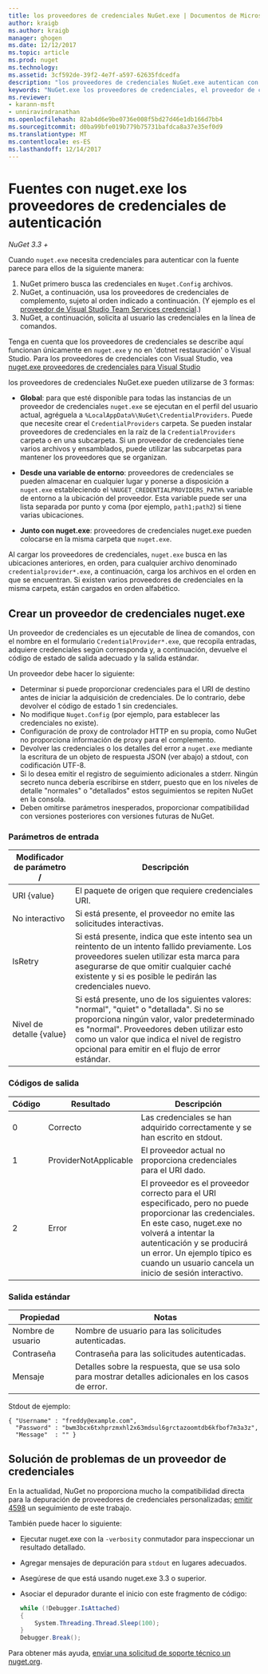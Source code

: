 ```yaml
---
title: los proveedores de credenciales NuGet.exe | Documentos de Microsoft
author: kraigb
ms.author: kraigb
manager: ghogen
ms.date: 12/12/2017
ms.topic: article
ms.prod: nuget
ms.technology: 
ms.assetid: 3cf592de-39f2-4e7f-a597-62635fdcedfa
description: "los proveedores de credenciales NuGet.exe autentican con una fuente de distribución y se implementan como archivos ejecutables de línea de comandos que siguen las convenciones específicas."
keywords: "NuGet.exe los proveedores de credenciales, el proveedor de credenciales API, autenticarse con la fuente, autenticarse con la Galería"
ms.reviewer:
- karann-msft
- unniravindranathan
ms.openlocfilehash: 82ab4d6e9be0736e008f5bd27d46e1db166d7bb4
ms.sourcegitcommit: d0ba99bfe019b779b75731bafdca8a37e35ef0d9
ms.translationtype: MT
ms.contentlocale: es-ES
ms.lasthandoff: 12/14/2017
---
```

# <a name="authenticating-feeds-with-nugetexe-credential-providers"></a>Fuentes con nuget.exe los proveedores de credenciales de autenticación

*NuGet 3.3 +*

Cuando `nuget.exe` necesita credenciales para autenticar con la fuente parece para ellos de la siguiente manera:

1. NuGet primero busca las credenciales en `Nuget.Config` archivos.
1. NuGet, a continuación, usa los proveedores de credenciales de complemento, sujeto al orden indicado a continuación. (Y ejemplo es el [proveedor de Visual Studio Team Services credencial](https://www.visualstudio.com/docs/package/get-started/nuget/auth#vsts-credential-provider).)
1. NuGet, a continuación, solicita al usuario las credenciales en la línea de comandos.

Tenga en cuenta que los proveedores de credenciales se describe aquí funcionan únicamente en `nuget.exe` y no en 'dotnet restauración' o Visual Studio. Para los proveedores de credenciales con Visual Studio, vea [nuget.exe proveedores de credenciales para Visual Studio](nuget-credential-providers-for-visual-studio.md)

los proveedores de credenciales NuGet.exe pueden utilizarse de 3 formas:

- **Global**: para que esté disponible para todas las instancias de un proveedor de credenciales `nuget.exe` se ejecutan en el perfil del usuario actual, agréguela a `%LocalAppData%\NuGet\CredentialProviders`. Puede que necesite crear el `CredentialProviders` carpeta. Se pueden instalar proveedores de credenciales en la raíz de la `CredentialProviders` carpeta o en una subcarpeta. Si un proveedor de credenciales tiene varios archivos y ensamblados, puede utilizar las subcarpetas para mantener los proveedores que se organizan.

- **Desde una variable de entorno**: proveedores de credenciales se pueden almacenar en cualquier lugar y ponerse a disposición a `nuget.exe` estableciendo el `%NUGET_CREDENTIALPROVIDERS_PATH%` variable de entorno a la ubicación del proveedor. Esta variable puede ser una lista separada por punto y coma (por ejemplo, `path1;path2`) si tiene varias ubicaciones.

- **Junto con nuget.exe**: proveedores de credenciales nuget.exe pueden colocarse en la misma carpeta que `nuget.exe`.

Al cargar los proveedores de credenciales, `nuget.exe` busca en las ubicaciones anteriores, en orden, para cualquier archivo denominado `credentialprovider*.exe`, a continuación, carga los archivos en el orden en que se encuentran. Si existen varios proveedores de credenciales en la misma carpeta, están cargados en orden alfabético.

## <a name="creating-a-nugetexe-credential-provider"></a>Crear un proveedor de credenciales nuget.exe

Un proveedor de credenciales es un ejecutable de línea de comandos, con el nombre en el formulario `CredentialProvider*.exe`, que recopila entradas, adquiere credenciales según corresponda y, a continuación, devuelve el código de estado de salida adecuado y la salida estándar.

Un proveedor debe hacer lo siguiente:

- Determinar si puede proporcionar credenciales para el URI de destino antes de iniciar la adquisición de credenciales. De lo contrario, debe devolver el código de estado 1 sin credenciales.
- No modifique `Nuget.Config` (por ejemplo, para establecer las credenciales no existe).
- Configuración de proxy de controlador HTTP en su propia, como NuGet no proporciona información de proxy para el complemento.
- Devolver las credenciales o los detalles del error a `nuget.exe` mediante la escritura de un objeto de respuesta JSON (ver abajo) a stdout, con codificación UTF-8.
- Si lo desea emitir el registro de seguimiento adicionales a stderr. Ningún secreto nunca debería escribirse en stderr, puesto que en los niveles de detalle "normales" o "detallados" estos seguimientos se repiten NuGet en la consola.
- Deben omitirse parámetros inesperados, proporcionar compatibilidad con versiones posteriores con versiones futuras de NuGet.

### <a name="input-parameters"></a>Parámetros de entrada

| Modificador de parámetro / |Descripción|
|----------------|-----------|
| URI {value} | El paquete de origen que requiere credenciales URI.|
| No interactivo | Si está presente, el proveedor no emite las solicitudes interactivas. |
| IsRetry | Si está presente, indica que este intento sea un reintento de un intento fallido previamente. Los proveedores suelen utilizar esta marca para asegurarse de que omitir cualquier caché existente y si es posible le pedirán las credenciales nuevo.|
| Nivel de detalle {value} | Si está presente, uno de los siguientes valores: "normal", "quiet" o "detallada". Si no se proporciona ningún valor, valor predeterminado es "normal". Proveedores deben utilizar esto como un valor que indica el nivel de registro opcional para emitir en el flujo de error estándar. |

### <a name="exit-codes"></a>Códigos de salida

| Código |Resultado | Descripción |
|----------------|-----------|-----------|
| 0 | Correcto | Las credenciales se han adquirido correctamente y se han escrito en stdout.|
| 1 | ProviderNotApplicable | El proveedor actual no proporciona credenciales para el URI dado.|
| 2 | Error | El proveedor es el proveedor correcto para el URI especificado, pero no puede proporcionar las credenciales. En este caso, nuget.exe no volverá a intentar la autenticación y se producirá un error. Un ejemplo típico es cuando un usuario cancela un inicio de sesión interactivo. |

### <a name="standard-output"></a>Salida estándar

| Propiedad |Notas|
|----------------|-----------|
| Nombre de usuario | Nombre de usuario para las solicitudes autenticadas.|
| Contraseña | Contraseña para las solicitudes autenticadas.|
| Mensaje | Detalles sobre la respuesta, que se usa solo para mostrar detalles adicionales en los casos de error. |

Stdout de ejemplo:

    { "Username" : "freddy@example.com",
      "Password" : "bwm3bcx6txhprzmxhl2x63mdsul6grctazoomtdb6kfbof7m3a3z",
      "Message"  : "" }

## <a name="troubleshooting-a-credential-provider"></a>Solución de problemas de un proveedor de credenciales

En la actualidad, NuGet no proporciona mucho la compatibilidad directa para la depuración de proveedores de credenciales personalizadas; [emitir 4598](https://github.com/NuGet/Home/issues/4598) un seguimiento de este trabajo.

También puede hacer lo siguiente:

- Ejecutar nuget.exe con la `-verbosity` conmutador para inspeccionar un resultado detallado.
- Agregar mensajes de depuración para `stdout` en lugares adecuados.
- Asegúrese de que está usando nuget.exe 3.3 o superior.
- Asociar el depurador durante el inicio con este fragmento de código:

    ```cs
    while (!Debugger.IsAttached)
    {
        System.Threading.Thread.Sleep(100);
    }
    Debugger.Break();
    ```

Para obtener más ayuda, [enviar una solicitud de soporte técnico un nuget.org](https://www.nuget.org/policies/Contact).
